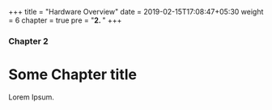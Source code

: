 +++
title = "Hardware Overview"
date = 2019-02-15T17:08:47+05:30
weight = 6
chapter = true
pre = "<b>2. </b>"
+++

### Chapter 2

# Some Chapter title

Lorem Ipsum.